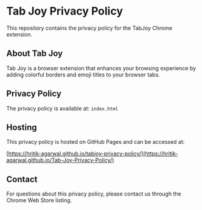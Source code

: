 # Tab Joy Privacy Policy

This repository contains the privacy policy for the TabJoy Chrome extension.

## About Tab Joy

Tab Joy is a browser extension that enhances your browsing experience by adding colorful borders and emoji titles to your browser tabs.

## Privacy Policy

The privacy policy is available at: `index.html`

## Hosting

This privacy policy is hosted on GitHub Pages and can be accessed at:

[https://hritik-agarwal.github.io/tabjoy-privacy-policy/](https://hritik-agarwal.github.io/Tab-Joy-Privacy-Policy/)

## Contact

For questions about this privacy policy, please contact us through the Chrome Web Store listing.
